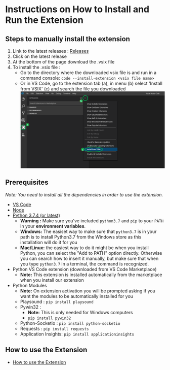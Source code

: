 # Instructions on How to Install and Run the Extension

## Steps to manually install the extension

1. Link to the latest releases :
   [Releases](https://github.com/microsoft/vscode-python-embedded/releases)
2. Click on the latest release
3. At the bottom of the page download the .vsix file
4. To install the .vsix file :
   - Go to the directory where the downloaded vsix file is and run in a command console: `code --install-extension <vsix file name>`
   - Or in VS Code, go to the extension tab (a), in menu (b) select 'Install from VSIX' (c) and search the file you downloaded
     ![VSIX Install Instructions](./vsix-install-instructions.png)

## Prerequisites

_Note: You need to install all the dependencies in order to use the extension._

- [VS Code](https://code.visualstudio.com/Download)
- [Node](https://nodejs.org/en/download/)
- [Python 3.7.4 (or latest)](https://www.python.org/downloads/)
  - **Warning :** Make sure you've included `python3.7` and `pip` to your `PATH` in your **environment variables**.
  - **Windows:** The easiset way to make sure that `python3.7` is in your path is to install Python3.7 from the Windows store as this installation will do it for you
  - **Mac/Linux:** the easiest way to do it might be when you install Python, you can select the "Add to PATH" option directly. Otherwise you can search how to insert it manually, but make sure that when you type `python3.7` in a terminal, the command is recognized.
- Python VS Code extension (downloaded from VS Code Marketplace)
  - **Note:** This extension is installed automatically from the marketplace when you install our extension
- Python Modules
  - **Note:** On extension activation you will be prompted asking if you want the modules to be automatically installed for you
  - Playsound : `pip install playsound`
  - Pywin32 :
    - **Note:** This is only needed for Windows computers
    - `pip install pywin32`
  - Python-Socketio : `pip install python-socketio`
  - Requests : `pip install requests`
  - Application Insights: `pip install applicationinsights`

## How to use the Extension

- [How to use the Extension](/docs/how-to-use.md)
